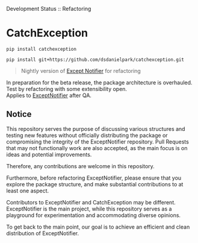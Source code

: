 Development Status :: Refactoring

# CatchException
```
pip install catchexception
```

```
pip install git+https://github.com/dsdanielpark/catchexception.git
```

> Nightly version of [Except Notifier](https://github.com/dsdanielpark/ExceptNotifier) for refactoring

In preparation for the beta release, the package architecture is overhauled. Test by refactoring with some extensibility open. <br>
Applies to [ExceptNotifier](https://github.com/dsdanielpark/ExceptNotifier) after QA.

## Notice
This repository serves the purpose of discussing various structures and testing new features without officially distributing the package or compromising the integrity of the ExceptNotifier repository. Pull Requests that may not functionally work are also accepted, as the main focus is on ideas and potential improvements.

Therefore, any contributions are welcome in this repository.

Furthermore, before refactoring ExceptNotifier, please ensure that you explore the package structure, and make substantial contributions to at least one aspect.

Contributors to ExceptNotifier and CatchException may be different. ExceptNotifier is the main project, while this repository serves as a playground for experimentation and accommodating diverse opinions.

To get back to the main point, our goal is to achieve an efficient and clean distribution of ExceptNotifier.
